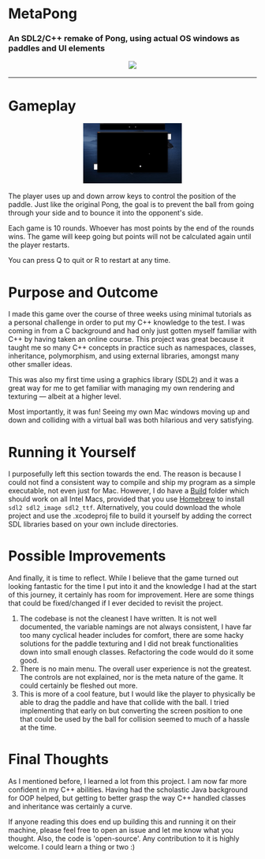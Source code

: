# MetaPong
### An SDL2/C++ remake of Pong, using actual OS windows as paddles and UI elements
<p align="center">
  <img src="Assets/screenshot.png" width="600px">
</p>

---
# Gameplay
<p align="center">
  <img src="Assets/demo.gif" width="200px">
</p>

The player uses up and down arrow keys to control the position of the paddle. Just like the original Pong, the goal is to prevent the ball from going through your side and to bounce it into the opponent's side.

Each game is 10 rounds. Whoever has most points by the end of the rounds wins. The game will keep going but points will not be calculated again until the player restarts.

You can press Q to quit or R to restart at any time.

# Purpose and Outcome
I made this game over the course of three weeks using minimal tutorials as a personal challenge in order to put my C++ knowledge to the test. I was coming in from a C background and had only just gotten myself familiar with C++ by having taken an online course. This project was great because it taught me so many C++ concepts in practice such as namespaces, classes, inheritance, polymorphism, and using external libraries, amongst many other smaller ideas.

This was also my first time using a graphics library (SDL2) and it was a great way for me to get familiar with managing my own rendering and texturing — albeit at a higher level.

Most importantly, it was fun! Seeing my own Mac windows moving up and down and colliding with a virtual ball was both hilarious and very satisfying.

# Running it Yourself
I purposefully left this section towards the end. The reason is because I could not find a consistent way to compile and ship my program as a simple executable, not even just for Mac. However, I do have a [Build](Build) folder which should work on all Intel Macs, provided that you use [Homebrew](https://brew.sh/) to install `sdl2 sdl2_image sdl2_ttf`. Alternatively, you could download the whole project and use the .xcodeproj file to build it yourself by adding the correct SDL libraries based on your own include directories.

# Possible Improvements
And finally, it is time to reflect. While I believe that the game turned out looking fantastic for the time I put into it and the knowledge I had at the start of this journey, it certainly has room for improvement. Here are some things that could be fixed/changed if I ever decided to revisit the project.

1. The codebase is not the cleanest I have written. It is not well documented, the variable namings are not always consistent, I have far too many cyclical header includes for comfort, there are some hacky solutions for the paddle texturing and I did not break functionalities down into small enough classes. Refactoring the code would do it some good.
2. There is no main menu. The overall user experience is not the greatest. The controls are not explained, nor is the meta nature of the game. It could certainly be fleshed out more.
3. This is more of a cool feature, but I would like the player to physically be able to drag the paddle and have that collide with the ball. I tried implementing that early on but converting the screen position to one that could be used by the ball for collision seemed to much of a hassle at the time.

# Final Thoughts
As I mentioned before, I learned a lot from this project. I am now far more confident in my C++ abilities. Having had the scholastic Java background for OOP helped, but getting to better grasp the way C++ handled classes and inheritance was certainly a curve.

If anyone reading this does end up building this and running it on their machine, please feel free to open an issue and let me know what you thought. Also, the code is 'open-source'. Any contribution to it is highly welcome. I could learn a thing or two :)
